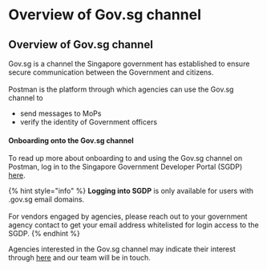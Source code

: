 # Overview of Gov.sg channel

## Overview of Gov.sg channel

Gov.sg is a channel the Singapore government has established to ensure secure communication between the Government and citizens.\
\
Postman is the platform through which agencies can use the Gov.sg channel to

* send messages to MoPs
* verify the identity of Government officers

#### Onboarding onto the Gov.sg channel

To read up more about onboarding to and using the Gov.sg channel on Postman, log in to the Singapore Government Developer Portal (SGDP) [here](https://docs.developer.tech.gov.sg/docs/postman-sgdp-guide/what-is-sgc).

{% hint style="info" %}
**Logging into SGDP** is only available for users with .gov.sg email domains.\
\
For vendors engaged by agencies, please reach out to your government agency contact to get your email address whitelisted for login access to the SGDP.
{% endhint %}

Agencies interested in the Gov.sg channel may indicate their interest through [here](https://go.gov.sg/sgc-interest-form) and our team will be in touch.
